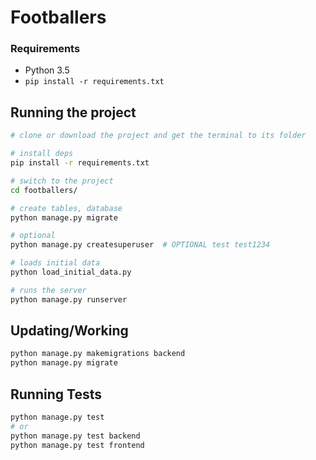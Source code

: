 # Footballers


### Requirements

* Python 3.5
* `pip install -r requirements.txt`


## Running the project


```sh
# clone or download the project and get the terminal to its folder

# install deps
pip install -r requirements.txt

# switch to the project
cd footballers/

# create tables, database
python manage.py migrate

# optional
python manage.py createsuperuser  # OPTIONAL test test1234

# loads initial data
python load_initial_data.py

# runs the server
python manage.py runserver
```


## Updating/Working

```sh
python manage.py makemigrations backend
python manage.py migrate
```


## Running Tests

```sh
python manage.py test
# or
python manage.py test backend
python manage.py test frontend
```
